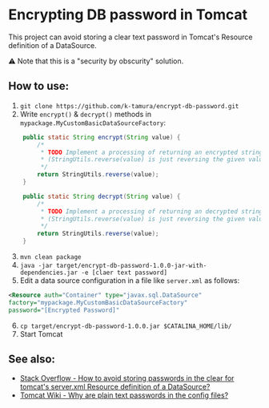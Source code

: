 # Encrypting DB password in Tomcat

This project can avoid storing a clear text password in Tomcat's Resource definition of a DataSource.

:warning: Note that this is a "security by obscurity" solution.

## How to use:

1. `git clone https://github.com/k-tamura/encrypt-db-password.git`
2. Write `encrypt()` & `decrypt()` methods in `mypackage.MyCustomBasicDataSourceFactory`:

```java
    public static String encrypt(String value) {
        /*
         * TODO Implement a processing of returning an encrypted string
         * (StringUtils.reverse(value) is just reversing the given value)
         */
        return StringUtils.reverse(value);
    }

    public static String decrypt(String value) {
        /*
         * TODO Implement a processing of returning an decrypted string
         * (StringUtils.reverse(value) is just reversing the given value)
         */
        return StringUtils.reverse(value);
    }
```
3. `mvn clean package`
4. `java -jar target/encrypt-db-password-1.0.0-jar-with-dependencies.jar -e [claer text password]`
5. Edit a data source configuration in a file like `server.xml` as follows:
```xml
<Resource auth="Container" type="javax.sql.DataSource"
factory="mypackage.MyCustomBasicDataSourceFactory" 
password="[Encrypted Password]"
```
6. `cp target/encrypt-db-password-1.0.0.jar $CATALINA_HOME/lib/`
7. Start Tomcat

## See also:

- [Stack Overflow - How to avoid storing passwords in the clear for tomcat's server.xml Resource definition of a DataSource?](https://stackoverflow.com/questions/129160/how-to-avoid-storing-passwords-in-the-clear-for-tomcats-server-xml-resource-def)
- [Tomcat Wiki - Why are plain text passwords in the config files?](https://wiki.apache.org/tomcat/FAQ/Password)
